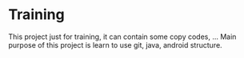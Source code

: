 # Training
This project just for training, it can contain some copy codes,  ...
Main purpose of this project is learn to use git, java, android structure.
